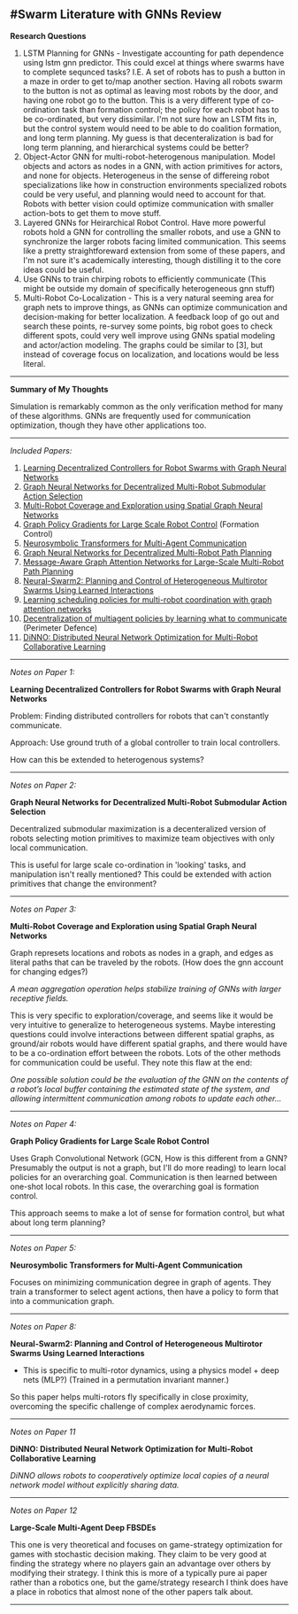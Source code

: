 #Swarm Literature with GNNs Review
---
**Research Questions**

1. LSTM Planning for GNNs - Investigate accounting for path dependence using lstm gnn predictor. This could excel at things where swarms have to complete sequnced tasks? I.E. A set of robots has to push a button in a maze in order to get to/map another section. Having all robots swarm to the button is not as optimal as leaving most robots by the door, and having one robot go to the button. This is a very different type of co-ordination task than formation control; the policy for each robot has to be co-ordinated, but very dissimilar. I'm not sure how an LSTM fits in, but the control system would need to be able to do coalition formation, and long term planning. My guess is that decenteralization is bad for long term planning, and hierarchical systems could be better?
2. Object-Actor GNN for multi-robot-heterogenous manipulation. Model objects and actors as nodes in a GNN, with action primitives for actors, and none for objects. Heterogeneus in the sense of differeing robot specializations like how in construction environments specialized robots could be very useful, and planning would need to account for that. Robots with better vision could optimize communication with smaller action-bots to get them to move stuff.
3. Layered GNNs for Heirarchical Robot Control. Have more powerful robots hold a GNN for controlling the smaller robots, and use a GNN to synchronize the larger robots facing limited communication. This seems like a pretty straightforeward extension from some of these papers, and I'm not sure it's academically interesting, though distilling it to the core ideas could be useful. 
4. Use GNNs to train chirping robots to efficiently communicate (This might be outside my domain of specifically heterogeneous gnn stuff)
5. Multi-Robot Co-Localization - This is a very natural seeming area for graph nets to improve things, as GNNs can optimize communication and decision-making for better localization. A feedback loop of go out and search these points, re-survey some points, big robot goes to check different spots, could very well improve using GNNs spatial modeling and actor/action modeling. The graphs could be similar to [3], but instead of coverage focus on localization, and locations would be less literal.
---
**Summary of My Thoughts**

Simulation is remarkably common as the only verification method for many of these algorithms. GNNs are frequently used for communication optimization, though they have other applications too.

---
*Included Papers:*

1. [Learning Decentralized Controllers for Robot Swarms with Graph Neural Networks](http://proceedings.mlr.press/v100/tolstaya20a/tolstaya20a.pdf)
2. [Graph Neural Networks for Decentralized Multi-Robot Submodular Action Selection](https://arxiv.org/pdf/2105.08601.pdf)
3. [Multi-Robot Coverage and Exploration using Spatial Graph Neural Networks](https://ieeexplore.ieee.org/stamp/stamp.jsp?tp=&arnumber=9636675)
4. [Graph Policy Gradients for Large Scale Robot Control](http://proceedings.mlr.press/v100/khan20a/khan20a.pdf) (Formation Control)
5. [Neurosymbolic Transformers for Multi-Agent Communication](https://proceedings.neurips.cc/paper/2020/file/9d740bd0f36aaa312c8d504e28c42163-Paper.pdf)
6. [Graph Neural Networks for Decentralized Multi-Robot Path Planning](https://ieeexplore.ieee.org/stamp/stamp.jsp?tp=&arnumber=9341668)
7. [Message-Aware Graph Attention Networks for Large-Scale Multi-Robot Path Planning](https://ieeexplore.ieee.org/stamp/stamp.jsp?tp=&arnumber=9424371)
8. [Neural-Swarm2: Planning and Control of Heterogeneous Multirotor Swarms Using Learned Interactions](https://ieeexplore.ieee.org/stamp/stamp.jsp?tp=&arnumber=9508420)
9. [Learning scheduling policies for multi-robot coordination with graph attention networks](https://ieeexplore.ieee.org/stamp/stamp.jsp?tp=&arnumber=9116987)
10. [Decentralization of multiagent policies by learning what to communicate](https://arxiv.org/pdf/1901.08490.pdf) (Perimeter Defence)
11. [DiNNO: Distributed Neural Network Optimization for Multi-Robot Collaborative Learning](https://ieeexplore.ieee.org/abstract/document/9681319)

---
*Notes on Paper 1:*

**Learning Decentralized Controllers for Robot Swarms with Graph Neural Networks**

Problem: Finding distributed controllers for robots that can't constantly communicate.

Approach: Use ground truth of a global controller to train local controllers.

How can this be extended to heterogenous systems?

---
*Notes on Paper 2:*

**Graph Neural Networks for Decentralized Multi-Robot Submodular Action Selection**

Decentralized submodular maximization is a decenteralized version of robots selecting motion primitives to maximize team objectives with only local communication. 

This is useful for large scale co-ordination in 'looking' tasks, and manipulation isn't really mentioned? This could be extended with action primitives that change the environment?

---
*Notes on Paper 3:*

**Multi-Robot Coverage and Exploration using Spatial Graph Neural Networks**

Graph represets locations and robots as nodes in a graph, and edges as literal paths that can be traveled by the robots. (How does the gnn account for changing edges?)

*A mean aggregation operation helps stabilize training of GNNs with larger receptive fields.*

This is very specific to exploration/coverage, and seems like it would be very intuitive to generalize to heterogeneous systems. Maybe interesting questions could involve interactions between different spatial graphs, as ground/air robots would have different spatial graphs, and there would have to be a co-ordination effort between the robots. Lots of the other methods for communication could be useful. They note this flaw at the end:

*One possible solution could be the evaluation of the GNN on the contents of a robot’s local buffer containing the estimated state of the system, and allowing intermittent communication among robots to update each other...*

---
*Notes on Paper 4:*

**Graph Policy Gradients for Large Scale Robot Control**

Uses Graph Convolutional Network (GCN, How is this different from a GNN? Presumably the output is not a graph, but I'll do more reading) to learn local policies for an overarching goal. Communication is then learned between one-shot local robots. In this case, the overarching goal is formation control. 

This approach seems to make a lot of sense for formation control, but what about long term planning? 

---
*Notes on Paper 5:*

**Neurosymbolic Transformers for Multi-Agent Communication**

Focuses on minimizing communication degree in graph of agents. They train a transformer to select agent actions, then have a policy to form that into a communication graph.

---

*Notes on Paper 8:*

**Neural-Swarm2: Planning and Control of Heterogeneous Multirotor Swarms Using Learned Interactions**

- This is specific to multi-rotor dynamics, using a physics model + deep nets (MLP?) (Trained in a permutation invariant manner.)

So this paper helps multi-rotors fly specifically in close proximity, overcoming the specific challenge of complex aerodynamic forces.

---

*Notes on Paper 11*

**DiNNO: Distributed Neural Network Optimization for Multi-Robot Collaborative Learning**

*DiNNO allows robots to cooperatively optimize local copies of a neural network model without explicitly sharing data.*

---

*Notes on Paper 12*

**Large-Scale Multi-Agent Deep FBSDEs**

This one is very theoretical and focuses on game-strategy optimization for games with stochastic decision making. They claim to be very good at finding the strategy where no players gain an advantage over others by modifying their strategy. I think this is more of a typically pure ai paper rather than a robotics one, but the game/strategy research I think does have a place in robotics that almost none of the other papers talk about. 

---